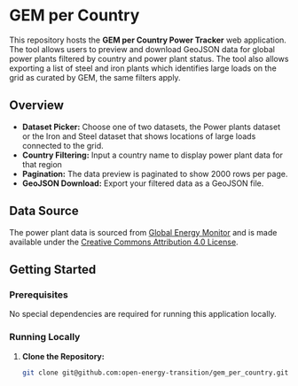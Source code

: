 # GEM per Country

This repository hosts the **GEM per Country Power Tracker** web application. The tool allows users to preview and download GeoJSON data for global power plants filtered by country and power plant status. The tool also allows exporting a list of steel and iron plants which identifies large loads on the grid as curated by GEM, the same filters apply.

## Overview

- **Dataset Picker:** Choose one of two datasets, the Power plants dataset or the Iron and Steel dataset that shows locations of large loads connected to the grid.
- **Country Filtering:** Input a country name to display power plant data for that region
- **Pagination:** The data preview is paginated to show 2000 rows per page.
- **GeoJSON Download:** Export your filtered data as a GeoJSON file.

## Data Source

The power plant data is sourced from [Global Energy Monitor](https://globalenergymonitor.org/) and is made available under the [Creative Commons Attribution 4.0 License](https://globalenergymonitor.org/creative-commons-public-license/).

## Getting Started

### Prerequisites

No special dependencies are required for running this application locally. 

### Running Locally

1. **Clone the Repository:**

   ```bash
   git clone git@github.com:open-energy-transition/gem_per_country.git
